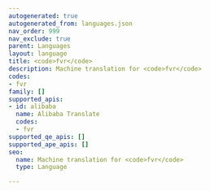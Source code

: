 ```yaml
---
autogenerated: true
autogenerated_from: languages.json
nav_order: 999
nav_exclude: true
parent: Languages
layout: language
title: <code>fvr</code>
description: Machine translation for <code>fvr</code>
codes:
- fvr
family: []
supported_apis:
- id: alibaba
  name: Alibaba Translate
  codes:
  - fvr
supported_qe_apis: []
supported_ape_apis: []
seo:
  name: Machine translation for <code>fvr</code>
  type: Language

---
```


